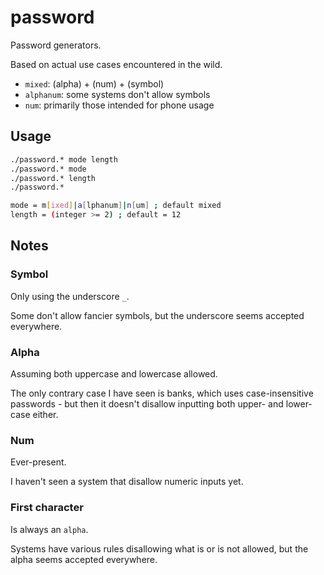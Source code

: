 # password

Password generators.

Based on actual use cases encountered in the wild.

* `mixed`: (alpha) + (num) + (symbol)
* `alphanum`: some systems don't allow symbols
* `num`: primarily those intended for phone usage

## Usage

```sh
./password.* mode length
./password.* mode
./password.* length
./password.*

mode = m[ixed]|a[lphanum]|n[um] ; default mixed
length = (integer >= 2) ; default = 12
```

## Notes

### Symbol

Only using the underscore `_`.

Some don't allow fancier symbols,
but the underscore seems accepted everywhere.

### Alpha

Assuming both uppercase and lowercase allowed.

The only contrary case I have seen is banks,
which uses case-insensitive passwords -
but then it doesn't disallow inputting both upper- and lower- case either.

### Num

Ever-present.

I haven't seen a system that disallow numeric inputs yet.

### First character

Is always an `alpha`.

Systems have various rules disallowing what is or is not allowed,
but the alpha seems accepted everywhere.
